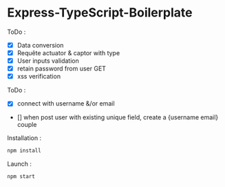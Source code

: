 # Express-TypeScript-Boilerplate

ToDo :

- [x] Data conversion
- [x] Requête actuator & captor with type
- [x] User inputs validation
- [x] retain password from user GET
- [x] xss verification

ToDo :

- [x] connect with username &/or email
- [] when post user with existing unique field, create a {username email} couple


Installation : 

```ts
npm install
```

Launch : 

```ts
npm start
```
